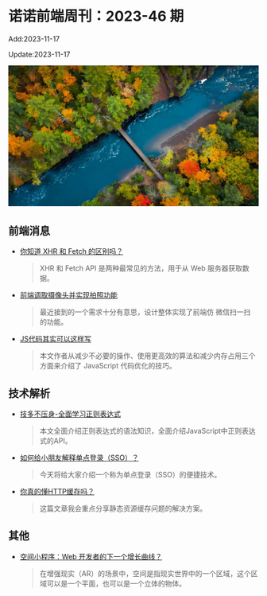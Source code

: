<!--
 * @Description: weekly-46
 * @Author: zoeblow
 * @Email: zoeblow@gmail.com
 * @Date: 2023-01-01 20:20:46
 * @LastEditors: wangfuyuan
 * @LastEditTime: 2023-11-17 15:16:27
 * @FilePath: \nuofe-weekly1\2023\weekly-46.md
 -->

# 诺诺前端周刊：2023-46 期

Add:2023-11-17

Update:2023-11-17

![202346](../images/2023/202346.jpg)

## 前端消息

- [你知道 XHR 和 Fetch 的区别吗？](https://mp.weixin.qq.com/s/Z49rXb5XXOtgjk3zzD5XQw)

  > XHR 和 Fetch API 是两种最常见的方法，用于从 Web 服务器获取数据。

- [前端调取摄像头并实现拍照功能](https://mp.weixin.qq.com/s/k-7BVcxXwkqC1cBW2RdwGw)

  > 最近接到的一个需求十分有意思，设计整体实现了前端仿 微信扫一扫 的功能。

- [JS代码其实可以这样写](https://mp.weixin.qq.com/s/Zl_upulbd2gOnJSHYls8Cg)

  > 本文作者从减少不必要的操作、使用更高效的算法和减少内存占用三个方面来介绍了 JavaScript 代码优化的技巧。

## 技术解析

- [技多不压身-全面学习正则表达式](https://mp.weixin.qq.com/s/oCHxCDXP8m6IJFDDX2SKhA)

  > 本文全面介绍正则表达式的语法知识，全面介绍JavaScript中正则表达式的API。

- [如何给小朋友解释单点登录（SSO）？](https://mp.weixin.qq.com/s/lOXRI8Q1VIO_kfDoH8wsAQ)

  > 今天将给大家介绍一个称为单点登录（SSO）的便捷技术。

- [你真的懂HTTP缓存吗？](https://juejin.cn/post/7281088405189427215)

  > 这篇文章我会重点分享静态资源缓存问题的解决方案。

## 其他

- [空间小程序：Web 开发者的下一个增长曲线？](https://mp.weixin.qq.com/s/-TxfCaO_AJYtuI-F1xCYPg)

  > 在增强现实（AR）的场景中，空间是指现实世界中的一个区域，这个区域可以是一个平面，也可以是一个立体的物体。

